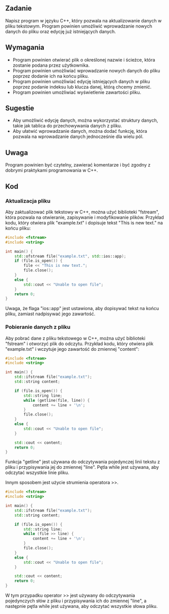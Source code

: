 ## Zadanie
Napisz program w języku C++, który pozwala na aktualizowanie danych w pliku tekstowym. 
Program powinien umożliwić wprowadzanie nowych danych do pliku oraz edycję już istniejących danych.

## Wymagania

- Program powinien otwierać plik o określonej nazwie i ścieżce, która zostanie podana przez użytkownika.
- Program powinien umożliwiać wprowadzanie nowych danych do pliku poprzez dodanie ich na końcu pliku.
- Program powinien umożliwiać edycję istniejących danych w pliku poprzez podanie indeksu lub klucza danej, którą chcemy zmienić.
- Program powinien umożliwiać wyświetlenie zawartości pliku.

## Sugestie

- Aby umożliwić edycję danych, można wykorzystać struktury danych, takie jak tablica do przechowywania danych z pliku.
- Aby ułatwić wprowadzanie danych, można dodać funkcję, która pozwala na wprowadzanie danych jednocześnie dla wielu pól.

## Uwaga 

Program powinien być czytelny, zawierać komentarze i być zgodny z dobrymi praktykami programowania w C++.

## Kod

### Aktualizacja pliku
Aby zaktualizować plik tekstowy w C++, można użyć biblioteki "fstream", która pozwala na otwieranie, zapisywanie i modyfikowanie plików. 
Przykład kodu, który otwiera plik "example.txt" i dopisuje tekst "This is new text." na końcu pliku:

```cpp
#include <fstream>
#include <string>

int main() {
    std::ofstream file("example.txt", std::ios::app);
    if (file.is_open()) {
        file << "This is new text.";
        file.close();
    }
    else {
        std::cout << "Unable to open file";
    }
    return 0;
}
```
Uwaga, że flaga "ios::app" jest ustawiona, aby dopisywać tekst na końcu pliku, zamiast nadpisywać jego zawartość.

### Pobieranie danych z pliku
Aby pobrać dane z pliku tekstowego w C++, można użyć biblioteki "fstream" i otworzyć plik do odczytu. Przykład kodu, który otwiera plik "example.txt" i wczytuje jego zawartość do zmiennej "content":
```cpp
#include <fstream>
#include <string>

int main() {
    std::ifstream file("example.txt");
    std::string content;

    if (file.is_open()) {
        std::string line;
        while (getline(file, line)) {
            content += line + '\n';
        }
        file.close();
    }
    else {
        std::cout << "Unable to open file";
    }

    std::cout << content;
    return 0;
}
```
Funkcja "getline" jest używana do odczytywania pojedynczej linii tekstu z pliku i przypisywania jej do zmiennej "line". Pętla while jest używana, aby odczytać wszystkie linie pliku.

Innym sposobem jest użycie strumienia operatora >>.

```cpp
#include <fstream>
#include <string>

int main() {
    std::ifstream file("example.txt");
    std::string content;

    if (file.is_open()) {
        std::string line;
        while (file >> line) {
            content += line + '\n';
        }
        file.close();
    }
    else {
        std::cout << "Unable to open file";
    }

    std::cout << content;
    return 0;
}
```
W tym przypadku operator >> jest używany do odczytywania pojedynczych słów z pliku i przypisywania ich do zmiennej "line", a następnie pętla while jest używana, aby odczytać wszystkie słowa pliku.


